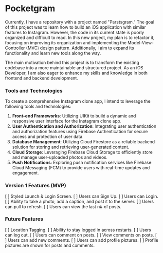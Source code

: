 # Pocketgram

Currently, I have a repository with a project named "Parstsgram." The goal of this project was to learn how to build an iOS application with similar features to Instagram. However, the code in its current state is poorly organized and difficult to read. In this new project, my plan is to refactor it, focusing on improving its organization and implementing the Model-View-Controller (MVC) design pattern. Additionally, I aim to expand its functionality and learn new tools along the way.

The main motivation behind this project is to transform the existing codebase into a more maintainable and structured project. As an iOS Developer, I am also eager to enhance my skills and knowledge in both frontend and backend development.

### Tools and Technologies

To create a comprehensive Instagram clone app, I intend to leverage the following tools and technologies:

1. **Front-end Frameworks**: Utilizing UIKit to build a dynamic and responsive user interface for the Instagram clone app.
2. **User Authentication and Authorization**: Integrating user authentication and authorization features using Firebase Authentication for secure access and protection of user data.
3. **Database Management**: Utilizing Cloud Firestore as a reliable backend solution for storing and retrieving user-generated content.
4. **Cloud Storage**: Leveraging Firebase Cloud Storage to efficiently store and manage user-uploaded photos and videos.
5. **Push Notifications**: Exploring push notification services like Firebase Cloud Messaging (FCM) to provide users with real-time updates and engagement.

<!-- 6. **Image Processing**: Implementing image processing functionalities such as resizing, cropping, and applying filters using libraries like Sharp, GraphicsMagick, or ImageMagick. -->

### Version 1 Features (MVP)

 [ ] Styled Launch & Login Screen.
 [ ] Users can Sign Up.
 [ ] Users can Login.
 [ ] Ability to take a photo, add a caption, and post it to the server.
 [ ] Users can pull to refresh.
 [ ] Users can view the last n# of posts.

### Future Features

 [ ] Location Tagging.
 [ ] Ability to stay logged in across restarts.
 [ ] Users can log out.
 [ ] Users can comment on posts.
 [ ] View comments on posts.
 [ ] Users can add new comments.
 [ ] Users can add profile pictures.
 [ ] Profile pictures are shown for posts and comments.


